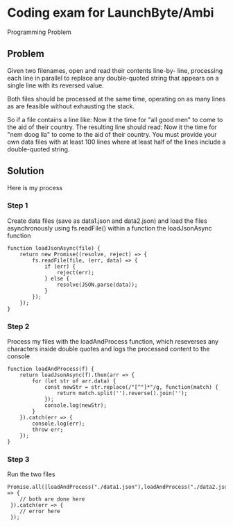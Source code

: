 # Coding exam for LaunchByte/Ambi

Programming Problem

## Problem
Given two filenames, open and read their contents line-by- line, processing each
line in parallel to replace any double-quoted string that appears on a single
line with its reversed value.

Both files should be processed at the same time, operating on as many lines as are feasible without exhausting the stack.

So if a file contains a line like:
Now it the time for &quot;all good men&quot; to come to the aid of their country.
The resulting line should read:
Now it the time for &quot;nem doog lla&quot; to come to the aid of their country.
You must provide your own data files with at least 100 lines where at least half
of the lines include a double-quoted string.

## Solution
Here is my process

### Step 1 
Create data files (save as data1.json and data2.json) and load the files asynchronously using fs.readFile() within a function the loadJsonAsync function

```
function loadJsonAsync(file) {
    return new Promise((resolve, reject) => {
        fs.readFile(file, (err, data) => {
            if (err) {
                reject(err);
            } else {
                resolve(JSON.parse(data));
            }
        });
    });
}

```

### Step 2

Process my files with the loadAndProcess function, which reseverses any characters inside double quotes and logs the processed content to the console

```
function loadAndProcess(f) {
    return loadJsonAsync(f).then(arr => {
        for (let str of arr.data) {
            const newStr = str.replace(/"[^"]*"/g, function(match) {
                return match.split('').reverse().join('');
            });
            console.log(newStr);
        }
    }).catch(err => {
        console.log(err);
        throw err;
    });
}

```

### Step 3
Run the two files
```
Promise.all([loadAndProcess("./data1.json"),loadAndProcess("./data2.json")]).then(data => {
    // both are done here
 }).catch(err => {
    // error here
 });
 ```




